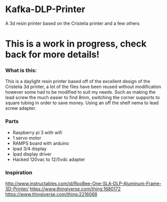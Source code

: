 # Kafka-DLP-Printer
A 3d resin printer based on the Cristelia printer and a few others


# This is a work in progress, check back for more details!

### What is this:

This is a daylight resin printer based off of the excellent design of the Cristelia 3d printer, a lot of the files have been reused without modification however some had to be modified to suit my needs. Such as making the lead screw the much easier to find 8mm, switching the corner supports to square tubing in order to save money. Using an off the shelf nema to lead screw adapter. 

### Parts
* Raspberry pi 3 with wifi
* 1 servo motor
* RAMPS board with arduino
* Ipad 3/4 display
* Ipad display driver
* Hacked 120vac to 12/5vdc adapter


### Inspiration

http://www.instructables.com/id/RooBee-One-SLA-DLP-Aluminum-Frame-3D-Printer/
https://www.thingiverse.com/thing:1680172
https://www.thingiverse.com/thing:2216068
